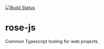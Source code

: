 [![Build Status](https://travis-ci.org/branogoga/rose-js.svg?branch=master)](https://travis-ci.org/branogoga/rose-js)

# rose-js
Common Typescript tooling for web projects.
